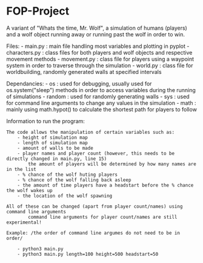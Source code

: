 # FOP-Project
A variant of "Whats the time, Mr. Wolf", a simulation of humans (players) and a wolf object running away or running past the wolf in order to win.

Files:
    - main.py : main file handling most variables and plotting in pyplot
    - characters.py : class files for both players and wolf objects and respective movement methods
    - movement.py : class file for players using a waypoint system in order to traverse through the simulation
    - world.py : class file for worldbuilding, randomly generated walls at specified intervals

Dependancies:
    - os : used for debugging, usually used for os.system("sleep") methods in order to access variables during the running of simulations
    - random : used for randomly generating walls
    - sys : used for command line arguments to change any values in the simulation
    - math : mainly using math.hypot() to calculate the shortest path for players to follow

Information to run the program:
    
    The code allows the manipulation of certain variables such as:
        - height of simulation map
        - length of simulation map
        - amount of walls to be made
        - player names and player count (however, this needs to be directly changed in main.py, line 15)
            the amount of players will be determined by how many names are in the list
        - % chance of the wolf huting players
        - % chance of the wolf falling back asleep
        - the amount of time players have a headstart before the % chance the wolf wakes up
        - the location of the wolf spawning
    
    All of these can be changed (apart from player count/names) using command line arguments
            command line arguments for player count/names are still experimental!

    Example: /the order of command line argumes do not need to be in order/
    
        - python3 main.py
        - python3 main.py length=100 height=500 headstart=50